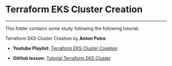 
# Terraform EKS Cluster Creation

---

This folder contains some study following the following tutorial:

Terraform EKS Cluster Creation by **Anton Putra**

- **Youtube Playlist:** [Terraform EKS Cluster Creation](https://www.youtube.com/playlist?list=PLiMWaCMwGJXkeBzos8QuUxiYT6j8JYGE5)

- **GitHub lesson:** [Tutorial Terraform EKS Cluster](https://github.com/antonputra/tutorials/tree/main/lessons/138/terraform)
